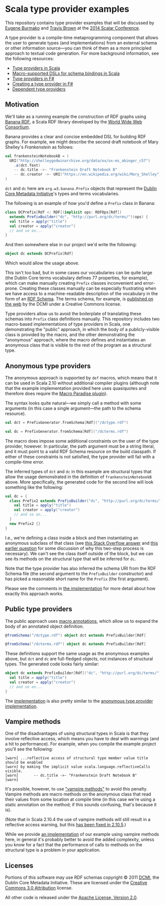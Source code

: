 Scala type provider examples
============================

This repository contains type provider examples that will be discussed by
[Eugene Burmako](https://twitter.com/xeno_by) and [Travis
Brown](https://twitter.com/travisbrown) at the [2014 Scalar
Conference](http://scalar-conf.com/).

A type provider is a compile-time metaprogramming component that allows the
user to generate types (and implementations) from an external schema or other
information source—you can think of them as a more principled approach to
textual code generation. For more background information, see the following
resources:

- [Type providers in Scala](http://docs.scala-lang.org/overviews/macros/typeproviders.html)
- [Macro-supported DSLs for schema bindings in Scala](http://meta.plasm.us/posts/2013/06/19/macro-supported-dsls-for-schema-bindings/)
- [Type providers in F#](http://msdn.microsoft.com/en-us/library/hh156509.aspx)
- [Creating a type provider in F#](http://msdn.microsoft.com/en-us/library/hh361034.aspx)
- [Dependent type providers](http://itu.dk/people/drc/pubs/dependent-type-providers.pdf)

Motivation
----------

We'll take as a running example the construction of RDF graphs using
[Banana RDF](https://github.com/w3c/banana-rdf), a Scala RDF library
developed by the [World Wide Web Consortium](http://www.w3.org/).

Banana provides a clear and concise embedded DSL for building RDF graphs.
For example, we might describe the second draft notebook of Mary Shelley's
_Frankenstein_ as follows:

``` scala
val frankensteinNotebookB = (
  URI("http://shelleygodwinarchive.org/data/ox/ox-ms_abinger_c57")
    .a(dct.Text)
    -- dc.title ->- "Frankenstein Draft Notebook B"
    -- dc.creator ->- URI("https://en.wikipedia.org/wiki/Mary_Shelley")
)
```

`dct` and `dc` here are `org.w3.banana.Prefix` objects that represent the
[Dublin Core Metadata Initiative](http://dublincore.org/)'s types and terms
vocabularies.

The following is an example of how you'd define a `Prefix` class in Banana:

``` scala
class DCPrefix[Rdf <: RDF](implicit ops: RDFOps[Rdf])
  extends PrefixBuilder("dc", "http://purl.org/dc/terms/")(ops) {
  val title = apply("title")
  val creator = apply("creator")
  // and so on...
}
```

And then somewhere else in our project we'd write the following:

``` scala
object dc extends DCPrefix[Rdf]
```

Which would allow the usage above.

This isn't too bad, but in some cases our vocabularies can be quite large (the
Dublin Core terms vocabulary defines 77 properties, for example), which can make manually
creating `Prefix` classes inconvenient and error-prone. Creating these classes
manually can be especially frustrating when we have access to a
machine-readable description of the vocabulary in the form of an [RDF
Schema](http://www.w3.org/TR/rdf-schema/). The terms schema, for example, is
[published on the web](http://dublincore.org/2008/01/14/dcterms.rdf) by the
DCMI under a Creative Commons license.

Type providers allow us to avoid the boilerplate of translating these schemas
into `Prefix` class definitions manually. This repository includes two
macro-based implementations of type providers in Scala, one demonstrating the
"public" approach, in which the body of a publicly-visible class is provided
by the macro, and the other demonstrating the "anonymous" approach, where the
macro defines and instantiates an anonymous class that is visible to the rest
of the program as a structural type.

Anonymous type providers
------------------------

The anonymous approach is supported by `def` macros, which means that it can be
used in Scala 2.10 without additional compiler plugins (although note that the
example implementation provided here uses quasiquotes and therefore does require
the [Macro Paradise plugin](http://docs.scala-lang.org/overviews/macros/paradise.html)).

The syntax looks quite natural—we simply call a method with some arguments
(in this case a single argument—the path to the schema resource).

``` scala
val dct = PrefixGenerator.fromSchema[Rdf]("/dctype.rdf")

val dc = PrefixGenerator.fromSchema[Rdf]("/dcterms.rdf")
```

The macro does impose some additional constraints on the user of the type
provider, however. In particular, the path argument must be a string literal,
and it must point to a valid RDF Schema resource on the build classpath. If
either of these constraints is not satisfied, the type provider will fail with
a compile-time error.

The inferred types of `dct` and `dc`  in this example are structural types
that allow the usage demonstrated in the definition of `frankensteinNotebookB`
above. More specifically, the generated code for the second line will look
something like the following:

``` scala
val dc = {
  class Prefix2 extends PrefixBuilder("dc", "http://purl.org/dc/terms/") {
    val title = apply("title")
    val creator = apply("creator")
    // and so on...
  }
  new Prefix2 {}
}
```

I.e., we're defining a class inside a block and then instantiating an
anonymous subclass of that class (see [this Stack Overflow
answer](http://stackoverflow.com/a/18485004/334519) and [this earlier
question](http://stackoverflow.com/q/14370842/334519) for some discussion of
why this two-step process is necessary). We can't see the class itself outside
of the block, but we can see its methods on the structural type that will be
inferred for `dc`.

Note that the type provider has also inferred the schema URI from the RDF
Schema file (the second argument to the `PrefixBuilder` constructor) and has
picked a reasonable short name for the `Prefix` (the first argument).

Please see the comments in [the
implementation](https://github.com/travisbrown/type-provider-examples/blob/master/rdfs-anonymous/src/main/scala/anonymous/PrefixGenerator.scala)
for more detail about how exactly this approach works.

Public type providers
---------------------

The public approach uses [macro annotations](http://docs.scala-lang.org/overviews/macros/annotations.html),
which allow us to expand the body of an annotated object definition.

``` scala
@fromSchema("/dctype.rdf") object dct extends PrefixBuilder[Rdf]

@fromSchema("/dcterms.rdf") object dc extends PrefixBuilder[Rdf]
```

These definitions support the same usage as the anonymous examples above,
but `dct` and `dc` are full-fledged objects, not instances of structural types.
The generated code looks fairly similar:

``` scala
object dc extends PrefixBuilder[Rdf]("dc", "http://purl.org/dc/terms/") {
  val title = apply("title")
  val creator = apply("creator")
  // and so on...
}
```

The [implementation](https://github.com/travisbrown/type-provider-examples/blob/master/rdfs-public/src/main/scala/public/PrefixGenerator.scala)
is also pretty similar to the [anonymous type provider
implementation](https://github.com/travisbrown/type-provider-examples/blob/master/rdfs-anonymous/src/main/scala/anonymous/PrefixGenerator.scala).

Vampire methods
---------------

One of the disadvantages of using structural types in Scala is that they involve
reflective access, which means you have to deal with warnings (and a hit to
performance). For example, when you compile the example project you'll see the
following:

```
[warn] ...reflective access of structural type member value title should be enabled
[warn] by making the implicit value scala.language.reflectiveCalls visible.
[warn]       -- dc.title ->- "Frankenstein Draft Notebook B"
[warn]             ^
```

It's possible, however, to use ["vampire
methods"](http://meta.plasm.us/posts/2013/07/12/vampire-methods-for-structural-types/)
to avoid this penalty. Vampire methods are macro methods on the anonymous
class that read their values from some location at compile time (in this case
we're using a static annotation on the method; if this sounds confusing,
that's because it is).

(Note that in Scala 2.10.4 the use of vampire methods will still result in a
reflective access warning, but this [has been fixed in
2.10.5](https://github.com/scala/scala/pull/3602).)

While we provide [an implementation](https://github.com/travisbrown/type-provider-examples/blob/master/rdfs-anonymous/src/main/scala/anonymous/VampiricPrefixGenerator.scala)
of our example using vampire methods here, in general it's probably better to
avoid the added complexity, unless you know for a fact that the performance of
calls to methods on the structural type is a problem in your application.

Licenses
--------

Portions of this software may use RDF schemas copyright © 2011
[DCMI](http://dublincore.org/), the Dublin Core Metadata Initiative.
These are licensed under the [Creative Commons 3.0
Attribution](http://creativecommons.org/licenses/by/3.0/) license.

All other code is released under the [Apache License, Version
2.0](http://www.apache.org/licenses/LICENSE-2.0.html).

